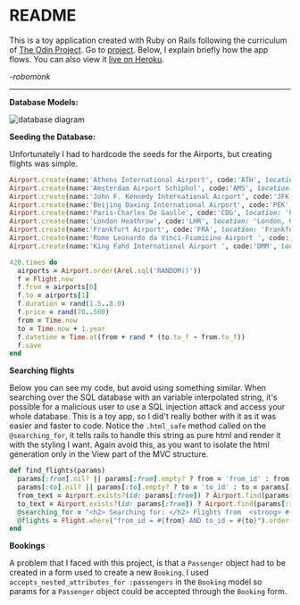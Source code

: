 # README

This is a toy application created with Ruby on Rails following the curriculum of [The Odin Project](https://theodingproject.com). Go to [project](https://www.theodinproject.com/courses/ruby-on-rails/lessons/building-advanced-forms?ref=lnav). 
Below, I explain briefly how the app flows. You can also view it [live on Heroku](https://infinite-ridge-41115.herokuapp.com/).


*-robomonk*

***

**Database Models:**

![database diagram](https://i.imgur.com/SJjBC1m.jpg)

**Seeding the Database:**

Unfortunately I had to hardcode the seeds for the Airports, but creating flights was simple.

```Ruby
Airport.create(name:'Athens International Airport', code:'ATH', location: 'Athens, Greece')
Airport.create(name:'Amsterdam Airport Schiphol', code:'AMS', location: 'Amsterdam, Netherlands')
Airport.create(name:'John F. Kennedy International Airport', code:'JFK', location: 'New York, United States')
Airport.create(name:'Beijing Daxing International Airport', code:'PEK', location: 'Beijing, China')
Airport.create(name:'Paris-Charles De Gaulle', code:'CDG', location: 'Paris, France')
Airport.create(name:'London Heathrow', code:'LHR', location: 'London, United Kingdom')
Airport.create(name:'Frankfurt Airport', code:'FRA', location: 'Frankfurt, Switzerland')
Airport.create(name:'Rome Leonardo da Vinci-Fiumicino Airport ', code:'FCO', location: 'Rome, Italy')
Airport.create(name:'King Fahd International Airport ', code:'DMM', location: 'Qatif, Saudi Arabia')

420.times do
  airports = Airport.order(Arel.sql('RANDOM()'))
  f = Flight.new
  f.from = airports[0]
  f.to = airports[1]
  f.duration = rand(1.5..8.0)
  f.price = rand(70..500)
  from = Time.now
  to = Time.now + 1.year
  f.datetime = Time.at(from + rand * (to.to_f - from.to_f))
  f.save
end
```

**Searching flights**

Below you can see my code, but avoid using something similar. When searching over the SQL database with an variable interpolated string, it's possible for a malicious user to use a SQL injection attack and access your whole database. This is a toy app, so I did't really bother with it as it was easier and faster to code. Notice the `.html_safe` method called on the `@searching_for`, it tells rails to handle this string as pure html and render it with the styling I want. Again avoid this, as you want to isolate the html generation only in the View part of the MVC structure. 

```Ruby
def find_flights(params)
  params[:from].nil? || params[:from].empty? ? from = 'from_id' : from = params[:from]
  params[:to].nil? || params[:to].empty? ? to = 'to_id' : to = params[:to]
  from_text = Airport.exists?(id: params[:from]) ? Airport.find(params[:from]).code : 'ANYWHERE'
  to_text = Airport.exists?(id: params[:from]) ? Airport.find(params[:from]).code : 'ANYWHERE'
  @searching_for = "<h2> Searching for: </h2> Flights from  <strong> #{from_text} </strong>  to <strong> #{to_text} </strong".html_safe
  @flights = Flight.where("from_id = #{from} AND to_id = #{to}").order(:datetime)
end
```

**Bookings**

A problem that I faced with this project, is that a `Passenger` object had to be created in a form used to create a new `Booking`. I used `accepts_nested_attributes_for :passengers` in the `Booking` model so params for a `Passenger` object could be accepted through the `Booking` form.


